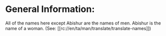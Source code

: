 # General Information:

All of the names here except Abishur are the names of men. Abishur is the name of a woman. (See: [[rc://en/ta/man/translate/translate-names]])
